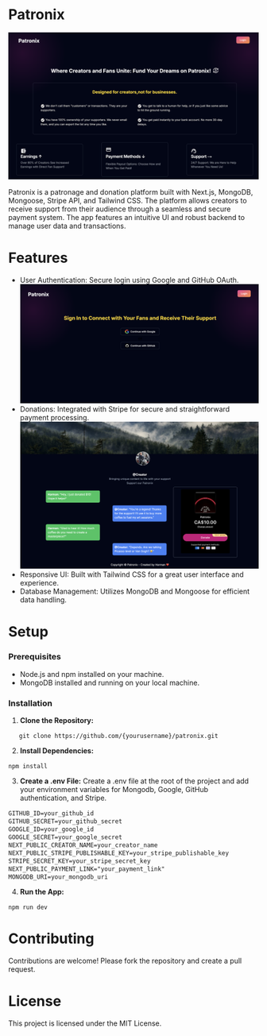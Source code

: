 # Patronix

![Patronix HomePage](./assets/home.png)

Patronix is a patronage and donation platform built with Next.js, MongoDB, Mongoose, Stripe API, and Tailwind CSS. The platform allows creators to receive support from their audience through a seamless and secure payment system. The app features an intuitive UI and robust backend to manage user data and transactions.

# Features

- User Authentication: Secure login using Google and GitHub OAuth.
  ![Patronix HomePage](./assets/login.png)
- Donations: Integrated with Stripe for secure and straightforward payment processing.
  ![Patronix HomePage](./assets/payment.png)
- Responsive UI: Built with Tailwind CSS for a great user interface and experience.
- Database Management: Utilizes MongoDB and Mongoose for efficient data handling.

# Setup
### Prerequisites
- Node.js and npm installed on your machine.
- MongoDB installed and running on your local machine.

### Installation

1. **Clone the Repository:**
   
```
   git clone https://github.com/{yourusername}/patronix.git
```

2. **Install Dependencies:**
 ```
 npm install
```

3. **Create a .env File:**
Create a .env file at the root of the project and add your environment variables for Mongodb, Google, GitHub authentication, and Stripe.
``` 
GITHUB_ID=your_github_id
GITHUB_SECRET=your_github_secret
GOOGLE_ID=your_google_id
GOOGLE_SECRET=your_google_secret
NEXT_PUBLIC_CREATOR_NAME=your_creator_name
NEXT_PUBLIC_STRIPE_PUBLISHABLE_KEY=your_stripe_publishable_key
STRIPE_SECRET_KEY=your_stripe_secret_key
NEXT_PUBLIC_PAYMENT_LINK="your_payment_link"
MONGODB_URI=your_mongodb_uri
```

4. **Run the App:**
   
```
npm run dev
```
# Contributing
Contributions are welcome! Please fork the repository and create a pull request.

# License
This project is licensed under the MIT License.
